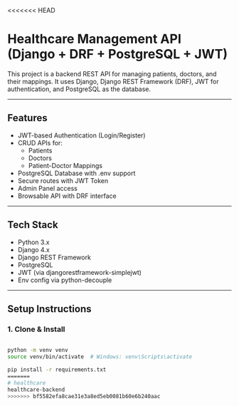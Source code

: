<<<<<<< HEAD
# Healthcare Management API (Django + DRF + PostgreSQL + JWT)

This project is a backend REST API for managing patients, doctors, and their mappings. It uses Django, Django REST Framework (DRF), JWT for authentication, and PostgreSQL as the database.

---

## Features

- JWT-based Authentication (Login/Register)
- CRUD APIs for:
  - Patients
  - Doctors
  - Patient-Doctor Mappings
- PostgreSQL Database with .env support
- Secure routes with JWT Token
- Admin Panel access
- Browsable API with DRF interface

---

## Tech Stack

- Python 3.x
- Django 4.x
- Django REST Framework
- PostgreSQL
- JWT (via djangorestframework-simplejwt)
- Env config via python-decouple

---

## Setup Instructions

### 1. Clone & Install

```bash

python -m venv venv
source venv/bin/activate  # Windows: venv\Scripts\activate

pip install -r requirements.txt
=======
# healthcare
healthcare-backend
>>>>>>> bf5582efa8cae31e3a8ed5eb0081b60e6b240aac
